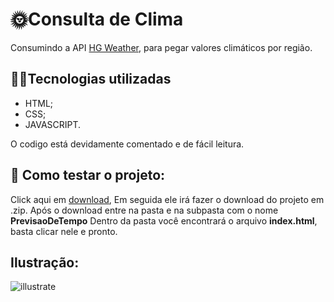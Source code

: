 # 🌞Consulta de Clima 

Consumindo a API [HG Weather](https://console.hgbrasil.com/documentation/weather),
para pegar valores climáticos por região.

## 👨‍💻Tecnologias utilizadas 

- HTML;
- CSS; 
- JAVASCRIPT.

O codigo está devidamente comentado e de fácil leitura.
## 📌 Como testar o projeto:

Click aqui em [download](https://github.com/YoungC0DE/PrevisaoDeTempo/archive/refs/heads/main.zip),
Em seguida ele irá fazer o download do projeto em .zip. Após o download entre na pasta e na subpasta com o nome **PrevisaoDeTempo**
Dentro da pasta você encontrará o arquivo **index.html**, basta clicar nele e pronto.

## Ilustração:
![illustrate](https://user-images.githubusercontent.com/68437256/162634200-0002c71e-b205-4433-a785-941d3e559fb2.png)
